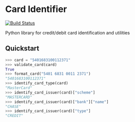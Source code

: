 Card Identifier
===============

[![Build Status](https://travis-ci.org/adelq/card_identifier.svg?branch=master)](https://travis-ci.org/adelq/card_identifier)

Python library for credit/debit card identification and utilities


## Quickstart

```python
>>> card = "5401683100112371"
>>> validate_card(card)
True
>>> format_card("5401 6831 0011 2371")
"5401683100112371"
>>> identify_card_type(card)
"MasterCard"
>>> identify_card_issuer(card)["scheme"]
"MASTERCARD"
>>> identify_card_issuer(card)["bank"]["name"]
"CHASE"
>>> identify_card_issuer(card)["type"]
"CREDIT"
```
